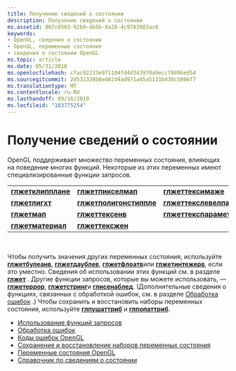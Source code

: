 ```yaml
---
title: Получение сведений о состоянии
description: Получение сведений о состоянии
ms.assetid: 86fc8503-92b9-4b5b-8a28-4c9783983ac6
keywords:
- OpenGL, сведения о состоянии
- OpenGL, переменные состояния
- сведения о состоянии OpenGL
ms.topic: article
ms.date: 05/31/2018
ms.openlocfilehash: cfac92233e971104fd4d343970a9ecc79496ed54
ms.sourcegitcommit: 2d531328b6ed82d4ad971a45a5131b430c5866f7
ms.translationtype: MT
ms.contentlocale: ru-RU
ms.lasthandoff: 09/16/2019
ms.locfileid: "103775254"
---
```

# <a name="obtaining-state-information"></a>Получение сведений о состоянии

OpenGL поддерживает множество переменных состояния, влияющих на поведение многих функций. Некоторые из этих переменных имеют специализированные функции запросов.



|                                          |                                                    |                                                          |
|------------------------------------------|----------------------------------------------------|----------------------------------------------------------|
| [**глжетклипплане**](glgetclipplane.md) | [**глжетпикселмап**](glgetpixelmap.md)             | [**глжеттексимаже**](glgetteximage.md)                   |
| [**глжетлигхт**](glgetlight.md)         | [**глжетполигонстиппле**](glgetpolygonstipple.md) | [**глжеттекслевелпараметер**](glgettexlevelparameter.md) |
| [**глжетмап**](glgetmap.md)             | [**глжеттексенв**](glgettexenv.md)                 | [**глжеттекспараметер**](glgettexparameter.md)           |
| [**глжетматериал**](glgetmaterial.md)   | [**глжеттексжен**](glgettexgen.md)                 |                                                          |



 

Чтобы получить значения других переменных состояния, используйте [**глжетбулеанв**](glgetbooleanv.md), [**глжетдаублев**](glgetdoublev.md), [**глжетфлоатв**](glgetfloatv.md)или [**глжетинтежерв**](glgetintegerv.md), если это уместно. Сведения об использовании этих функций см. в разделе [**глжет**](glgetbooleanv--glgetdoublev--glgetfloatv--glgetintegerv.md) . Другие функции запросов, которые вы можете использовать, — [**глжетеррор**](glgeterror.md), [**глжетстринг**](glgetstring.md)и [**глисенаблед**](glisenabled.md). (Дополнительные сведения о функциях, связанных с обработкой ошибок, см. в разделе [Обработка ошибок](handling-errors.md) .) Чтобы сохранить и восстановить наборы переменных состояния, используйте [**глпушаттриб**](glpushattrib.md) и [**глпопаттриб**](glpopattrib.md).

-   [Использование функций запросов](using-the-query-functions.md)
-   [Обработка ошибок](error-handling.md)
-   [Коды ошибок OpenGL](opengl-error-codes.md)
-   [Сохранение и восстановление наборов переменных состояния](saving-and-restoring-sets-of-state-variables.md)
-   [Переменные состояния OpenGL](opengl-state-variables.md)
-   [Справочник по сведениям о состоянии](state-information-reference.md)

 

 




